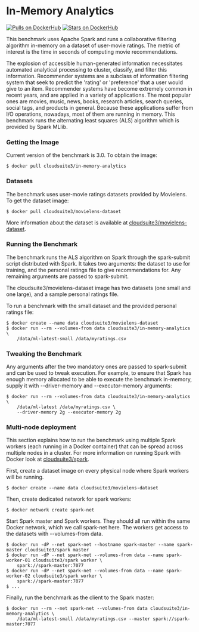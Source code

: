 # In-Memory Analytics #

[![Pulls on DockerHub][dhpulls]][dhrepo]
[![Stars on DockerHub][dhstars]][dhrepo]

This benchmark uses Apache Spark and runs a collaborative filtering algorithm
in-memory on a dataset of user-movie ratings. The metric of interest is the
time in seconds of computing movie recommendations.

The explosion of accessible human-generated information necessitates automated
analytical processing to cluster, classify, and filter this information.
Recommender systems are a subclass of information filtering system that seek to
predict the 'rating' or 'preference' that a user would give to an item.
Recommender systems have become extremely common in recent years, and are
applied in a variety of applications. The most popular ones are movies, music,
news, books, research articles, search queries, social tags, and products in
general. Because these applications suffer from I/O operations, nowadays, most
of them are running in memory. This benchmark runs the alternating least
squares (ALS) algorithm which is provided by Spark MLlib.

### Getting the Image

Current version of the benchmark is 3.0. To obtain the image:

    $ docker pull cloudsuite3/in-memory-analytics

### Datasets

The benchmark uses user-movie ratings datasets provided by Movielens. To get
the dataset image:

    $ docker pull cloudsuite3/movielens-dataset

More information about the dataset is available at
[cloudsuite3/movielens-dataset][ml-dhrepo].

### Running the Benchmark

The benchmark runs the ALS algorithm on Spark through the spark-submit script
distributed with Spark. It takes two arguments: the dataset to use for
training, and the personal ratings file to give recommendations for. Any
remaining arguments are passed to spark-submit.

The cloudsuite3/movielens-dataset image has two datasets (one small and one
large), and a sample personal ratings file.

To run a benchmark with the small dataset and the provided personal ratings
file:

    $ docker create --name data cloudsuite3/movielens-dataset
    $ docker run --rm --volumes-from data cloudsuite3/in-memory-analytics \
        /data/ml-latest-small /data/myratings.csv

### Tweaking the Benchmark

Any arguments after the two mandatory ones are passed to spark-submit and can
be used to tweak execution. For example, to ensure that Spark has enough memory
allocated to be able to execute the benchmark in-memory, supply it with
--driver-memory and --executor-memory arguments:

    $ docker run --rm --volumes-from data cloudsuite3/in-memory-analytics \
        /data/ml-latest /data/myratings.csv \
        --driver-memory 2g --executor-memory 2g

### Multi-node deployment

This section explains how to run the benchmark using multiple Spark workers
(each running in a Docker container) that can be spread across multiple nodes
in a cluster. For more information on running Spark with Docker look at
[cloudsuite3/spark][spark-dhrepo].

First, create a dataset image on every physical node where Spark workers will
be running.

    $ docker create --name data cloudsuite3/movielens-dataset

Then, create dedicated network for spark workers:

    $ docker network create spark-net

Start Spark master and Spark workers. They should all run within the same
Docker network, which we call spark-net here. The workers get access to the datasets with --volumes-from data.

    $ docker run -dP --net spark-net --hostname spark-master --name spark-master cloudsuite3/spark master
    $ docker run -dP --net spark-net --volumes-from data --name spark-worker-01 cloudsuite3/spark worker \
        spark://spark-master:7077
    $ docker run -dP --net spark-net --volumes-from data --name spark-worker-02 cloudsuite3/spark worker \
        spark://spark-master:7077
    $ ...

Finally, run the benchmark as the client to the Spark master:

    $ docker run --rm --net spark-net --volumes-from data cloudsuite3/in-memory-analytics \
        /data/ml-latest-small /data/myratings.csv --master spark://spark-master:7077

[dhrepo]: https://hub.docker.com/r/cloudsuite3/in-memory-analytics/ "DockerHub Page"
[dhpulls]: https://img.shields.io/docker/pulls/cloudsuite3/in-memory-analytics.svg "Go to DockerHub Page"
[dhstars]: https://img.shields.io/docker/stars/cloudsuite3/in-memory-analytics.svg "Go to DockerHub Page"
[ml-dhrepo]: https://hub.docker.com/r/cloudsuite3/movielens-dataset/ 
[spark-dhrepo]: https://hub.docker.com/r/cloudsuite3/spark/

